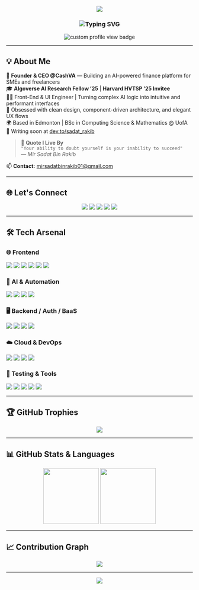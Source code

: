 <p align="center">
  <picture>
    <source media="(prefers-color-scheme: dark)" srcset="https://capsule-render.vercel.app/api?type=waving&color=0f2027,203a43,2c5364&height=180&section=header&text=Hi%20I'm%20Mir%20Sadat%20Bin%20Rakib&fontSize=35&fontColor=ffffff&animation=fadeIn" />
    <img src="https://capsule-render.vercel.app/api?type=waving&color=6dd5ed,2193b0&height=180&section=header&text=Hi%20I'm%20Mir%20Sadat%20Bin%20Rakib&fontSize=35&fontColor=ffffff&animation=fadeIn" />
  </picture>
</p>

<h3 align="center">
  <img src="https://readme-typing-svg.demolab.com?font=Fira+Code&pause=1000&color=64FFDA&center=true&vCenter=true&width=800&lines=Front-End+%26+UI+Engineer+%7C+AI-Powered+Product+Builder;Algoverse+AI+Research+Fellow+'25;Harvard+(HVTSP)+Invitee+'25;CS+%26+Math+@+University+of+Alberta;React,+TypeScript,+Three.js,+Supabase;Crafting+Stunning+AI+UIs" alt="Typing SVG" />
</h3>

<p align="center">
  <img src="https://komarev.com/ghpvc/?username=sadat-rakib&style=flat-square&label=👁%20Total%20Profile%20Views&color=blueviolet" alt="custom profile view badge" />
</p>

---

## 💡 About Me

🚀 **Founder & CEO @CashVA** — Building an AI-powered finance platform for SMEs and freelancers  
🎓 **Algoverse AI Research Fellow ’25** | **Harvard HVTSP ’25 Invitee**  
👨‍💻 Front-End & UI Engineer | Turning complex AI logic into intuitive and performant interfaces  
🧠 Obsessed with clean design, component-driven architecture, and elegant UX flows  
🌍 Based in Edmonton | BSc in Computing Science & Mathematics @ UofA  
📝 Writing soon at [dev.to/sadat_rakib](https://dev.to/sadat_rakib)

> 🧠 **Quote I Live By**  
> `"Your ability to doubt yourself is your inability to succeed"`  
> — *Mir Sadat Bin Rakib*

📫 **Contact:** mirsadatbinrakib01@gmail.com

---

## 🌐 Let's Connect

<p align="center">
  <a href="https://dev.to/sadat_rakib"><img src="https://img.shields.io/badge/dev.to-000?style=for-the-badge&logo=devdotto&logoColor=white"/></a>
  <a href="https://linkedin.com/in/mir-sadat-bin-rakib"><img src="https://img.shields.io/badge/linkedin-0077B5?style=for-the-badge&logo=linkedin&logoColor=white"/></a>
  <a href="https://twitter.com/sadat_03"><img src="https://img.shields.io/badge/Twitter-1DA1F2?style=for-the-badge&logo=twitter&logoColor=white"/></a>
  <a href="https://medium.com/@mirsadatbinrakib01"><img src="https://img.shields.io/badge/medium-000000?style=for-the-badge&logo=medium&logoColor=white"/></a>
  <a href="https://leetcode.com/sadat_07"><img src="https://img.shields.io/badge/LeetCode-FFA116?style=for-the-badge&logo=leetcode&logoColor=black"/></a>
</p>

---

## 🛠️ Tech Arsenal

### 🌐 Frontend
<p>
  <img src="https://img.shields.io/badge/React-61DAFB?style=for-the-badge&logo=react&logoColor=black" />
  <img src="https://img.shields.io/badge/TypeScript-3178C6?style=for-the-badge&logo=typescript&logoColor=white" />
  <img src="https://img.shields.io/badge/Tailwind_CSS-06B6D4?style=for-the-badge&logo=tailwindcss&logoColor=white" />
  <img src="https://img.shields.io/badge/Shadcn_UI-000000?style=for-the-badge&logo=tailwindcss&logoColor=white" />
  <img src="https://img.shields.io/badge/Framer_Motion-EF008C?style=for-the-badge&logo=framer&logoColor=white" />
  <img src="https://img.shields.io/badge/Three.js-000000?style=for-the-badge&logo=three.js&logoColor=white" />
</p>

### 🧠 AI & Automation
<p>
  <img src="https://img.shields.io/badge/Python-3776AB?style=for-the-badge&logo=python&logoColor=white" />
  <img src="https://img.shields.io/badge/OpenAI_API-412991?style=for-the-badge&logo=openai&logoColor=white" />
  <img src="https://img.shields.io/badge/LangChain-2B3137?style=for-the-badge&logo=langchain&logoColor=white" />
  <img src="https://img.shields.io/badge/n8n-AE3F5E?style=for-the-badge&logo=n8n&logoColor=white" />
</p>

### 🖥️ Backend / Auth / BaaS
<p>
  <img src="https://img.shields.io/badge/Supabase-3FCF8E?style=for-the-badge&logo=supabase&logoColor=white" />
  <img src="https://img.shields.io/badge/Firebase-FFCA28?style=for-the-badge&logo=firebase&logoColor=black" />
  <img src="https://img.shields.io/badge/Clerk-3E4EEC?style=for-the-badge&logo=clerk&logoColor=white" />
  <img src="https://img.shields.io/badge/REST_API-005571?style=for-the-badge" />
</p>

### ☁️ Cloud & DevOps
<p>
  <img src="https://img.shields.io/badge/AWS-232F3E?style=for-the-badge&logo=amazonaws&logoColor=white" />
  <img src="https://img.shields.io/badge/Vercel-000000?style=for-the-badge&logo=vercel&logoColor=white" />
  <img src="https://img.shields.io/badge/Netlify-00C7B7?style=for-the-badge&logo=netlify&logoColor=white" />
  <img src="https://img.shields.io/badge/Heroku-430098?style=for-the-badge&logo=heroku&logoColor=white" />
</p>

### 🧪 Testing & Tools
<p>
  <img src="https://img.shields.io/badge/Jest-C21325?style=for-the-badge&logo=jest&logoColor=white" />
  <img src="https://img.shields.io/badge/Cypress-17202C?style=for-the-badge&logo=cypress&logoColor=white" />
  <img src="https://img.shields.io/badge/Git-F05032?style=for-the-badge&logo=git&logoColor=white" />
  <img src="https://img.shields.io/badge/GitHub_Actions-2088FF?style=for-the-badge&logo=githubactions&logoColor=white" />
  <img src="https://img.shields.io/badge/Figma-F24E1E?style=for-the-badge&logo=figma&logoColor=white" />
</p>

---

## 🏆 GitHub Trophies

<p align="center">
  <img src="https://github-profile-trophy.vercel.app/?username=sadat-rakib&theme=algolia&no-frame=true&margin-w=10&row=1&column=6" />
</p>

---

## 📊 GitHub Stats & Languages

<p align="center">
  <img height="150px" src="https://github-readme-stats.vercel.app/api?username=sadat-rakib&show_icons=true&theme=github_dark&count_private=true&include_all_commits=true" />
  <img height="150px" src="https://github-readme-stats.vercel.app/api/top-langs/?username=sadat-rakib&layout=compact&theme=github_dark" />
</p>

---

## 📈 Contribution Graph

<p align="center">
  <img src="https://github-readme-activity-graph.vercel.app/graph?username=sadat-rakib&theme=github-compact" />
</p>

---

<p align="center">
  <picture>
    <source media="(prefers-color-scheme: dark)" srcset="https://capsule-render.vercel.app/api?type=waving&color=0f2027,203a43,2c5364&height=100&section=footer" />
    <img src="https://capsule-render.vercel.app/api?type=waving&color=6dd5ed,2193b0&height=100&section=footer" />
  </picture>
</p>

